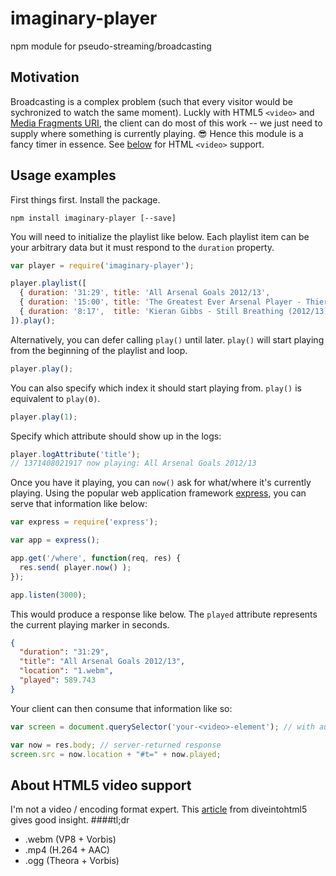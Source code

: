 imaginary-player
================

npm module for pseudo-streaming/broadcasting

## Motivation

Broadcasting is a complex problem (such that every visitor would be sychronized to watch the same moment). Luckly with HTML5 `<video>` and [Media Fragments URI](http://www.w3.org/TR/media-frags/), the client can do most of this work -- we just need to supply where something is currently playing. :sunglasses: Hence this module is a fancy timer in essence. See [below](#about-html5-video-support) for HTML `<video>` support.

## Usage examples

First things first. Install the package.
```shell
npm install imaginary-player [--save]
```

You will need to initialize the playlist like below. Each playlist item can be your arbitrary data but it must respond to the `duration` property.
```javascript
var player = require('imaginary-player');

player.playlist([
  { duration: '31:29', title: 'All Arsenal Goals 2012/13',                        location: '1.webm' },
  { duration: '15:00', title: 'The Greatest Ever Arsenal Player - Thierry Henry', location: '2.webm' },
  { duration: '8:17',  title: 'Kieran Gibbs - Still Breathing (2012/13)',         location: '3.webm' }
]).play();
```

Alternatively, you can defer calling `play()` until later. `play()` will start playing from the beginning of the playlist and loop.
```javascript
player.play();
```

You can also specify which index it should start playing from. `play()` is equivalent to `play(0)`.
```javascript
player.play(1);
```

Specify which attribute should show up in the logs:
```javascript
player.logAttribute('title');
// 1371408021917 now playing: All Arsenal Goals 2012/13
```

Once you have it playing, you can `now()` ask for what/where it's currently playing. Using the popular web application framework [express](http://expressjs.com/api.html), you can serve that information like below:
```javascript
var express = require('express');

var app = express();

app.get('/where', function(req, res) {
  res.send( player.now() );
});

app.listen(3000);
```

This would produce a response like below. The `played` attribute represents the current playing marker in seconds.
```json
{
  "duration": "31:29",
  "title": "All Arsenal Goals 2012/13",
  "location": "1.webm",
  "played": 589.743
}
```

Your client can then consume that information like so:
```javascript
var screen = document.querySelector('your-<video>-element'); // with autoplay attribute maybe?

var now = res.body; // server-returned response
screen.src = now.location + "#t=" + now.played;
```

## About HTML5 video support

I'm not a video / encoding format expert.  This [article](http://diveintohtml5.info/video.html#what-works) from diveintohtml5 gives good insight.
####tl;dr
* .webm (VP8 + Vorbis)
* .mp4 (H.264 + AAC)
* .ogg (Theora + Vorbis)

